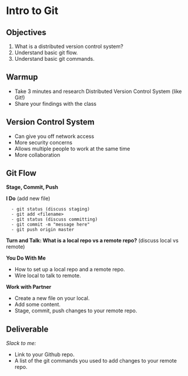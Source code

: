 # Intro to Git

## Objectives
1. What is a distributed version control system?
1. Understand basic git flow.
1. Understand basic git commands.

## Warmup
- Take 3 minutes and research Distributed Version Control System (like Git!)
- Share your findings with the class

## Version Control System
- Can give you off network access
- More security concerns
- Allows multiple people to work at the same time
- More collaboration

## Git Flow
**Stage, Commit, Push**

**I Do**
(add new file)
```
  - git status (discuss staging)
  - git add <filename>
  - git status (discuss committing)
  - git commit -m "message here"
  - git push origin master
```

**Turn and Talk: What is a local repo vs a remote repo?**
(discuss local vs remote)

**You Do With Me**
- How to set up a local repo and a remote repo.
- Wire local to talk to remote.

**Work with Partner**
- Create a new file on your local.
- Add some content.
- Stage, commit, push changes to your remote repo.

## Deliverable
_Slack to me:_
  - Link to your Github repo.
  - A list of the git commands you used to add changes to your remote repo.
